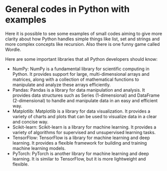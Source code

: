 # General codes in Python with examples
Here it is possible to see some examples of small codes aiming to give more clarity about how Python handles simple things like list, set and strings and more complex concepts like recursion. Also there is one funny game called Wordle. 

Here are some important libraries that all Python developers should know:

- NumPy: NumPy is a fundamental library for scientific computing in Python. It provides support for large, multi-dimensional arrays and matrices, along with a collection of mathematical functions to manipulate and analyze these arrays efficiently.
- Pandas: Pandas is a library for data manipulation and analysis. It provides data structures such as Series (1-dimensional) and DataFrame (2-dimensional) to handle and manipulate data in an easy and efficient way.
- Matplotlib: Matplotlib is a library for data visualization. It provides a variety of charts and plots that can be used to visualize data in a clear and concise way.
- Scikit-learn: Scikit-learn is a library for machine learning. It provides a variety of algorithms for supervised and unsupervised learning tasks.
- TensorFlow: TensorFlow is a library for machine learning and deep learning. It provides a flexible framework for building and training machine learning models.
- PyTorch: PyTorch is another library for machine learning and deep learning. It is similar to TensorFlow, but it is more lightweight and flexible.
